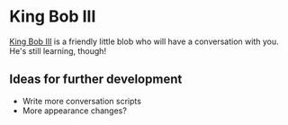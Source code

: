 # King Bob III
[King Bob III](https://kidsedp.github.io/king-bob-iii/) is a friendly little blob who will have a conversation with you. He's still learning, though!

## Ideas for further development
- Write more conversation scripts
- More appearance changes?
